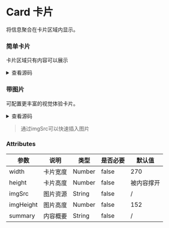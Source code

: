 # Card 卡片
将信息聚合在卡片区域内显示。

### 简单卡片
卡片区域只有内容可以展示  
<div>
  <s-card :width='300'
      :height='100'
      class="item"
      summary="我是内容概述">
  </s-card>  
</div>
<details>
<summary>查看源码</summary>
```vue
<s-card :width='300'
      :height='100'
      summary="我是内容概述">
</s-card>
<style>
.item .s-card-summary {
  font-size: 16px;
  text-align: center;
  
}
.item {
  padding: 10px 0;
}
</style>
```
</details>

> 注：summary中内容也可以直接编辑在`<s-card></s-card>`中，效果是一样的；同时写的时候优先展示summary中的内容，组件模块中书写的内容将被忽略

### 基础用法
卡片区域包括header，summary和footer部分。
<div>
  <s-card >
      <template v-slot:header>
        <span>卡片标题</span>
      </template>
      <div v-for="o in 4"
        :key="o"
        class="text item">
        {{'我是内容概要 ' + o }}
      </div>
      <template v-slot:footer>
        <div class="footer">
          我是底部内容
        </div>
      </template>
  </s-card>
</div>

<details>  
<summary>查看源码</summary>

```vue
<s-card :width='300'>
      <template v-slot:header>
        <span>卡片标题</span>
      </template>
      <div v-for="o in 4"
        :key="o"
        class="text item">
        {{'我是内容概要 ' + o }}
      </div>
      <template v-slot:footer>
        <div class="footer">
          我是底部内容
        </div>
      </template>
</s-card>
<style>
.footer {
  padding: 0 8px;
  font-size: 12px;
  text-align: left;
  color: #9199a1;
}
.text {
  font-size: 14px;
}
.item {
  padding: 10px 0;
}
</style>
```
</details>

### 带图片
可配置更丰富的视觉体验卡片。 
<div>
<s-card imgSrc="https://img2.baidu.com/it/u=1668268502,3611494796&fm=253&fmt=auto&app=138&f=JPEG?w=889&h=500"
      :width='300' 
      summary="启：与你第一次相遇">
      <template v-slot:footer>
        <div class="footer">
          我是底部内容
        </div>
      </template>
</s-card>  
</div>
<details> 
<summary>查看源码</summary> 
```vue
<s-card imgSrc="https://img2.baidu.com/it/u=1668268502,3611494796&fm=253&fmt=auto&app=138&f=JPEG?w=889&h=500"
      :width='300'
      summary="与你第一次相遇">
      <template v-slot:footer>
        <div class="footer">
          我是底部内容
        </div>
      </template>
</s-card>
<style>
.footer {
  padding: 0 8px;
  font-size: 12px;
  text-align: left;
  color: #9199a1;
}
</style>
```
</details>

> 通过imgSrc可以快速插入图片
### Attributes
 参数 | 说明 |类型|是否必要|默认值|
---|---|---|---|---|
width | 卡片宽度 | Number | false | 270
height | 卡片高度 | Number | false | 被内容撑开
imgSrc | 图片资源 | String | false | /
imgHeight | 图片高度 | Number | false | 152
summary | 内容概要 | String | false | /

<style scope>
.footer {
  padding: 0 8px;
  font-size: 12px;
  text-align: left;
  color: #9199a1;
}
.item .s-card-summary {
  font-size: 16px;
  text-align: center;
}
.item {
  padding: 10px 0;
}
.text {
  font-size: 14px;
}
</style>